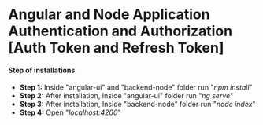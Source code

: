 # Angular and Node Application Authentication and Authorization [Auth Token and Refresh Token]

#### Step of installations
- **Step 1:** Inside "angular-ui" and "backend-node" folder run "*npm install*"
- **Step 2:** After installation, Inside "angular-ui" folder run "*ng serve*"
- **Step 3:** After installation, Inside "backend-node" folder run "*node index*"
- **Step 4:** Open "*localhost:4200*"
